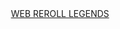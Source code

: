 <div align="center">
    <a href="https://jechucastillo.github.io/web-reroll-legends/" color="Yellow"> WEB REROLL LEGENDS</a>
</div>
